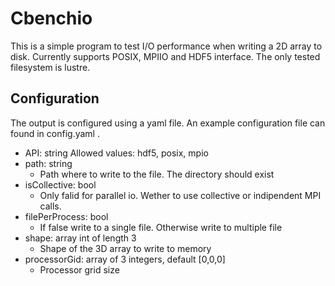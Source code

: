 # Cbenchio

This is a simple program to test I/O performance when writing a 2D array to disk.
Currently supports POSIX, MPIIO and HDF5 interface. 
The only tested filesystem is lustre.

## Configuration

The output is configured using a yaml file.
An example configuration file can found in config.yaml .

- API: string
    Allowed values: hdf5, posix, mpio
- path: string
    - Path where to write to the file. The directory should exist
- isCollective: bool
    - Only falid for parallel io. Wether to use collective or indipendent MPI calls.
- filePerProcess: bool
    - If false write to a single file. Otherwise write to multiple file
- shape: array int of length 3
    - Shape of the 3D array to write to memory
- processorGid: array of 3 integers, default [0,0,0]
    - Processor grid size
    